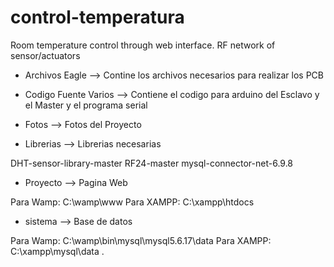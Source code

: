 # control-temperatura
Room temperature control through web interface. RF network of sensor/actuators

* Archivos Eagle --> Contine los archivos necesarios para realizar los PCB

* Codigo Fuente Varios --> Contiene el codigo para arduino del Esclavo y el Master y el programa serial

* Fotos --> Fotos del Proyecto

* Librerias --> Librerias necesarias

DHT-sensor-library-master
RF24-master
mysql-connector-net-6.9.8

* Proyecto --> Pagina Web

Para Wamp: C:\wamp\www
Para XAMPP: C:\xampp\htdocs

* sistema --> Base de datos

Para Wamp: C:\wamp\bin\mysql\mysql5.6.17\data
Para XAMPP: C:\xampp\mysql\data .
